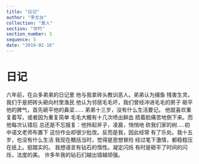 ```yaml
---
title: "日记"
author: "李尤台"
collection: "爱人"
section: "学朽"
section_number: 3
sequence: 5
date: "2019-02-16"
---
```


# 日记

六年前，在众多弟弟的日记里
他与我拿砖头教训恶人。弟弟认为捕鱼
残害生灵。我们于是把砖头砸向村里渔民
他认为邻居毛毛坏，我们曾经冲进毛毛的房子
砸平他的脾气，首先砸平他的鼻梁......
弟弟十三岁，没有什么生活要记。
他就喜欢重复着写，或者因为重复简单
毛毛大概有十几次喷出鲜血
捂着脸痛苦地倒下来。而他每次认错后
总还是不忘报复：他拎起斧子，凌晨，悄悄地
砍我们家的树.....初中语文老师布置下
这份作业却很少批改。反而是我，因此经常
有了乐处。我十五岁，也没有什么生活
我现在概括当时，觉得是思想冒险
经过笔下激情，都稳稳压在纸上。挺踏实的。
我想语言有钻石的惰性。凝定闪烁
有时是砸平了时间的闪烁，法度的美。
许多年我的钻石们越出错越顽强。
